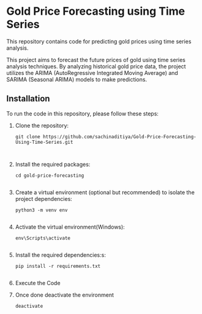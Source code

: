 # Gold Price Forecasting using Time Series

This repository contains code for predicting gold prices using time series analysis.

This project aims to forecast the future prices of gold using time series analysis techniques. By analyzing historical gold price data, the project utilizes the ARIMA (AutoRegressive Integrated Moving Average) and SARIMA (Seasonal ARIMA) models to make predictions.

## Installation

To run the code in this repository, please follow these steps:

1. Clone the repository:

   ```shell
   git clone https://github.com/sachinaditiya/Gold-Price-Forecasting-Using-Time-Series.git

  
2. Install the required packages:

   ```shell
   cd gold-price-forecasting


3. Create a virtual environment (optional but recommended) to isolate the project dependencies:

   ```shell
   python3 -m venv env


4. Activate the virtual environment(Windows):

   ```shell
   env\Scripts\activate


5. Install the required dependencies:s:

   ```shell
   pip install -r requirements.txt  
 

6. Execute the Code 

7. Once done deactivate the environment

   ```shell
   deactivate
